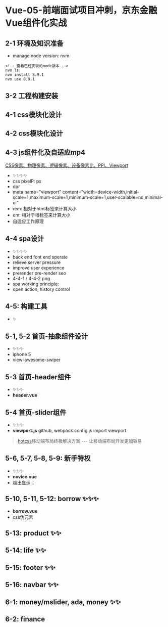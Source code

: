 # Vue-05-前端面试项目冲刺，京东金融Vue组件化实战

## 2-1 环境及知识准备

- manage node version: nvm

```shell
<!-- 查看已经安装的node版本 -->
nvm ls
nvm install 8.9.1
nvm use 8.9.1
```

## 3-2 工程构建安装

## 4-1 css模块化设计

## 4-2 css模块化设计

## 4-3 js组件化及自适应mp4

[CSS像素、物理像素、逻辑像素、设备像素比、PPI、Viewport](https://github.com/jawil/blog/issues/21)

- ✨✨✨✨
- css pixelP: px
- dpr
- meta name="viewport" content="width=device-width,initial-scale=1,maximum-scale=1,minimum-scale=1,user-scalable=no,minimal-ui"
- rem: 相对于html标签来计算大小
- em: 相对于根标签来计算大小
- 自适应工作原理

## 4-4 spa设计

- ✨✨✨✨
- back end font end sperate
- relieve server pressure
- improve user experience
- prerender pre-render seo
- 4-4-1 / 4-4-2 png
- spa working principle:
- open action, history control

## 4-5: 构建工具

- ✨

## 5-1, 5-2 首页-抽象组件设计

- ✨✨✨
- iphone 5
- view-awesome-swiper

## 5-3 首页-header组件

- ✨✨✨
- **header.vue**

## 5-4 首页-slider组件

- ✨✨✨
- **viewport.js** github, webpack.config.js import viewport
> [hotcss](https://github.com/imochen/hotcss)移动端布局终极解决方案 --- 让移动端布局开发更加容易

## 5-6, 5-7, 5-8, 5-9: 新手特权

- ✨✨✨
- **novice.vue**
- 超出显示...

## 5-10, 5-11, 5-12: borrow ✨✨✨

- **borrow.vue**
- css伪元素

## 5-13: product ✨✨

## 5-14: life ✨✨

## 5-15: footer ✨✨

## 5-16: navbar ✨✨

## 6-1: money/mslider, ada, money ✨✨

## 6-2: finance